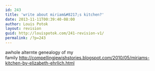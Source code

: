```yaml
---
id: 243
title: 'write about miriam&#8217;s kitchen?'
date: 2013-11-11T00:39:40-08:00
author: Louis Potok
layout: revision
guid: http://louispotok.com/241-revision-v1/
permalink: /?p=243
---
```

awhole alternte genealogy of my family <http://compellingjewishstories.blogspot.com/2010/05/miriams-kitchen-by-elizabeth-ehrlich.html>